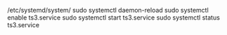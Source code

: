 /etc/systemd/system/
sudo systemctl daemon-reload
sudo systemctl enable ts3.service
sudo systemctl start ts3.service
sudo systemctl status ts3.service
